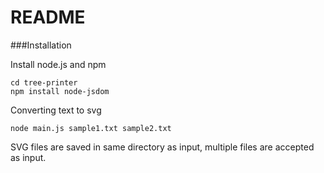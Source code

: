 README
=======

###Installation

Install node.js and npm
	
	cd tree-printer
	npm install node-jsdom

Converting text to svg
	
	node main.js sample1.txt sample2.txt

SVG files are saved in same directory as input, multiple files are accepted as input.